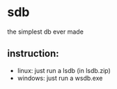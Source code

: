# sdb
the simplest db ever made

## instruction: 
* linux: just run a lsdb (in lsdb.zip)
* windows: just run a wsdb.exe
